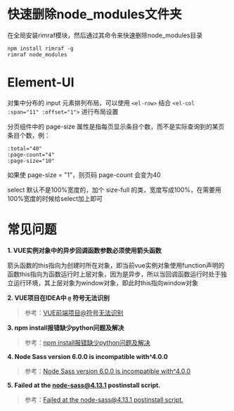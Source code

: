 # 快速删除node_modules文件夹

在全局安装rimraf模块，然后通过其命令来快速删除node_modules目录

```text
npm install rimraf -g
rimraf node_modules
```

# Element-UI

对集中分布的 input 元素排列布局，可以使用 `<el-row>` 结合 `<el-col  :span="11" :offset="1">` 进行布局设置

分页组件中的 page-size 属性是指每页显示条目个数，而不是实际查询到的某页条目个数，例：

```text
:total="40"
:page-count="4"
:page-size="10"
```

如果使 page-size = "1"，则页码 page-count 会变为40

select 默认不是100%宽度的，加个 size-full 的类，宽度写成100%，在需要用100%宽度的时候给select加上即可

# 常见问题

**1. VUE实例对象中的异步回调函数参数必须使用箭头函数**

箭头函数的this指向为创建时所在对象，即当前vue实例对象使用function声明的函数this指向为函数运行时上层对象，因为是异步，所以当回调函数运行时处于独立运行环境，其上层对象为window对象，即此时this指向window对象

**2. VUE项目在IDEA中 `@` 符号无法识别**

> 参考：[VUE前端项目@符号无法识别](https://blog.csdn.net/weixin_44022996/article/details/134580063)

**3. npm install报错缺少python问题及解决**

> 参考：[npm install报错缺少python问题及解决](https://www.jb51.net/javascript/290521vgk.htm)

**4. Node Sass version 6.0.0 is incompatible with^4.0.0**

> 参考：[Node Sass version 6.0.0 is incompatible with^4.0.0](https://blog.csdn.net/qq_43610311/article/details/116736803?spm=1001.2101.3001.6661.1&utm_medium=distribute.pc_relevant_t0.none-task-blog-2%7Edefault%7ECTRLIST%7ERate-1-116736803-blog-127817605.pc_relevant_multi_platform_whitelistv4&depth_1-utm_source=distribute.pc_relevant_t0.none-task-blog-2%7Edefault%7ECTRLIST%7ERate-1-116736803-blog-127817605.pc_relevant_multi_platform_whitelistv4&utm_relevant_index=1)

**5. Failed at the node-sass@4.13.1 postinstall script.**

> 参考：[Failed at the node-sass@4.13.1 postinstall script.](https://blog.csdn.net/qq_46199553/article/details/126265140)
